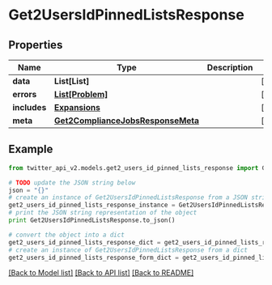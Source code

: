 # Get2UsersIdPinnedListsResponse


## Properties
Name | Type | Description | Notes
------------ | ------------- | ------------- | -------------
**data** | **List[List]** |  | [optional] 
**errors** | [**List[Problem]**](Problem.md) |  | [optional] 
**includes** | [**Expansions**](Expansions.md) |  | [optional] 
**meta** | [**Get2ComplianceJobsResponseMeta**](Get2ComplianceJobsResponseMeta.md) |  | [optional] 

## Example

```python
from twitter_api_v2.models.get2_users_id_pinned_lists_response import Get2UsersIdPinnedListsResponse

# TODO update the JSON string below
json = "{}"
# create an instance of Get2UsersIdPinnedListsResponse from a JSON string
get2_users_id_pinned_lists_response_instance = Get2UsersIdPinnedListsResponse.from_json(json)
# print the JSON string representation of the object
print Get2UsersIdPinnedListsResponse.to_json()

# convert the object into a dict
get2_users_id_pinned_lists_response_dict = get2_users_id_pinned_lists_response_instance.to_dict()
# create an instance of Get2UsersIdPinnedListsResponse from a dict
get2_users_id_pinned_lists_response_form_dict = get2_users_id_pinned_lists_response.from_dict(get2_users_id_pinned_lists_response_dict)
```
[[Back to Model list]](../README.md#documentation-for-models) [[Back to API list]](../README.md#documentation-for-api-endpoints) [[Back to README]](../README.md)


